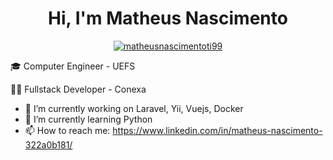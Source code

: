 <h1 align="center">Hi, I'm Matheus Nascimento</h1>


<p align="center"> <a href="https://github.com/ryo-ma/github-profile-trophy"><img src="https://github-profile-trophy.vercel.app/?username=matheusnascimentoti99&theme=discord&row=1" alt="matheusnascimentoti99" /></a> </p>

🎓 Computer Engineer - UEFS 

👨‍💻 Fullstack Developer - Conexa 
<br/>


- 🔭 I’m currently working on Laravel, Yii, Vuejs, Docker
- 🌱 I’m currently learning Python
- 📫 How to reach me: https://www.linkedin.com/in/matheus-nascimento-322a0b181/
